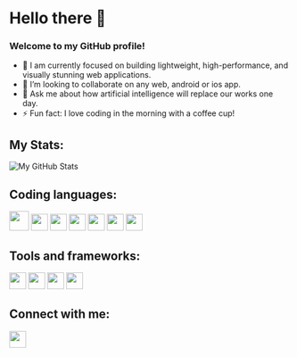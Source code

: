 # Hello there 👋

### Welcome to my GitHub profile!

- 🔭 I am currently focused on building lightweight, high-performance, and visually stunning web applications.
- 👯 I’m looking to collaborate on any web, android or ios app.
- 💬 Ask me about how artificial intelligence will replace our works one day.
- ⚡ Fun fact: I love coding in the morning with a coffee cup!

## My Stats:
![My GitHub Stats](https://github-readme-stats.vercel.app/api?username=ing-dio&show_icons=true)

## Coding languages:
[<img src="https://img.icons8.com/?size=100&id=13679&format=png&color=000000" width="35">](https://www.java.com/en/)
[<img src="https://cdn.simpleicons.org/python/306998" width="30">](https://www.python.org/)
[<img src="https://img.icons8.com/?size=100&id=bGD8ChgdMIJV&format=png&color=000000" width="30">](https://kotlinlang.org/)
[<img src="https://cdn.simpleicons.org/php/777BB4" width="30">](https://www.php.net/)
[<img src="https://cdn.simpleicons.org/html5/E34F26" width="30">](https://developer.mozilla.org/en-US/docs/Web/HTML)
[<img src="https://cdn.simpleicons.org/css3/1572B6" width="30">](https://developer.mozilla.org/en-US/docs/Web/CSS)
[<img src="https://cdn.simpleicons.org/javascript/F7DF1E" width="30">](https://developer.mozilla.org/en-US/docs/Web/JavaScript)

## Tools and frameworks:
[<img src="https://img.icons8.com/?size=100&id=84710&format=png&color=000000" width="30">](https://getbootstrap.com/)
[<img src="https://img.icons8.com/?size=100&id=123603&format=png&color=000000" width="30">](https://react.dev/)
[<img src="https://img.icons8.com/?size=100&id=UFXRpPFebwa2&format=png&color=000000" width="30">](https://dev.mysql.com/)
[<img src="https://img.icons8.com/?size=100&id=38561&format=png&color=000000" width="30">](https://www.postgresql.org/)

## Connect with me:
[<img src="https://img.icons8.com/?size=100&id=13930&format=png&color=000000" width="30">](https://www.linkedin.com/in/ing-lima/)
